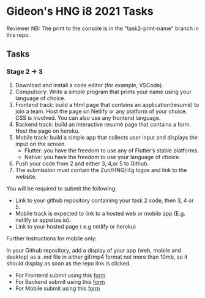 # Gideon's HNG i8 2021 Tasks

Reviewer NB: The print to the console is in the "task2-print-name" branch in this repo.

## Tasks

### Stage 2 -> 3

1. Download and install a code editor (for example, VSCode).
2. Compulsory: Write a simple program that prints your name using your language of choice.
3. Frontend track: build a html page that contains an application(resumè) to join a team. Host the page on Netlify or any platform of your choice. CSS is involved. You can also use any frontend language.
4. Backend track: build an interactive resumè page that contains a form. Host the page on heroku.
5. Mobile track: build a simple app that collects user input and displays the input on the screen.
   - Flutter: you have the freedom to use any of Flutter’s stable platforms.
   - Native: you have the freedom to use your language of choice.
6. Push your code from 2 and either 3, 4,or 5 to Github.
7. The submission must contain the Zuri/HNG/i4g logos and link to the website.

You will be required to submit the following:

- Link to your github repository containing your task 2 code, then 3, 4 or 5.
- Mobile track is expected to link to a hosted web or mobile app (E.g. netlify or appetize.io).
- Link to your hosted page ( e.g netlify or heroku)

Further Instructions for mobile only:

In your Github repository, add a display of your app (web, mobile and desktop) as a .md file in either gif/mp4 format not more than 10mb, so it should display as soon as the repo link is clicked.

- For Frontend submit using this [form](https://docs.google.com/forms/d/e/1FAIpQLSd9EhvhZU0Q682HAAMMwH02wpgGgbRiGjhlaSYnwOJWfl84bQ/viewform)
- For Backend submit using this [form](https://docs.google.com/forms/d/e/1FAIpQLScRVciChOFRPon7WNxlFeD2TqoMnmnxozBfdKqFnZyfLyWa-A/viewform?usp=sf_link)
- For Mobile submit using this [form](https://docs.google.com/forms/d/e/1FAIpQLSfH_lUyXKr6z9GGw4ljRUjXonbmiCLNcWdkNksz0qBrOcB5tA/viewform?usp=sf_link)
